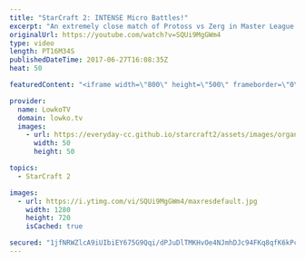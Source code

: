 ```yaml
---
title: "StarCraft 2: INTENSE Micro Battles!"
excerpt: "An extremely close match of Protoss vs Zerg in Master League. Subscribe for more videos: http://lowko.tv/youtube Spine Crawlers vs Photon Cannons: https://goo.gl/xmBPYW  In this Master League Zerg vs Protoss the Protoss player decides to build the majority of his buildings on the other side of the map."
originalUrl: https://youtube.com/watch?v=SQUi9MgGWm4
type: video
length: PT16M34S
publishedDateTime: 2017-06-27T16:08:35Z
heat: 50

featuredContent: "<iframe width=\"800\" height=\"500\" frameborder=\"0\" src=\"https://www.youtube.com/embed/SQUi9MgGWm4\" allow=\"accelerometer; autoplay; encrypted-media; gyroscope; picture-in-picture\" allowfullscreen></iframe>"

provider:
  name: LowkoTV
  domain: lowko.tv
  images:
    - url: https://everyday-cc.github.io/starcraft2/assets/images/organizations/lowko.tv-50x50.jpg
      width: 50
      height: 50

topics:
  - StarCraft 2

images:
  - url: https://i.ytimg.com/vi/SQUi9MgGWm4/maxresdefault.jpg
    width: 1280
    height: 720
    isCached: true

secured: "1jfNRWZlcA9iUIbiEY675G9Qqi/dPJuDlTMKHvOe4NJmhDJc94FKq8qfK6kPcGhiVlLBkpC/yXwihSjOkxrYzYAdfyJn+cXO5b0Yl3z63p/bUb6/csO9bJV9UpyCrzMEzBo67TNlj3HlqojNVXzIkqLG14Zn8LIOazYevZGTQ3N9W9sidZm9cpzeFLvi7aBwC6ofhhpyNKt7yeRWG3xXtFb1LyQCdgUZcUgdO0LhC1uWHBNXHPGTVrUzo/RvXvuOlNK3rPjWL6GEUkz3OtntQsADv9RcBdBxOPEk9gynMJzK1STiqBnSs7Kn7hc/HXxFYWu9kIla1gi+ExoY7sMUT+DFPWcv1m+FvZ8RCHtwLXr9udBUmpdbjL/rV1lZMBrxmLK+os7pJ+vXL1WdDkn1z0U+DceZu/uUhgzurC35Zkk=;z+g1IW108Fea2WftMIdS7Q=="
---
```


